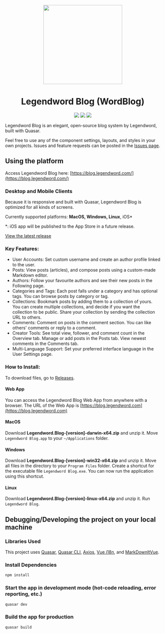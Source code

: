 <p align="center">
  <img width="256" height="256" src="https://raw.githubusercontent.com/legendword/blog/main/public/favicon.ico" />
</p>

<h1 align="center">
  Legendword Blog (WordBlog)
</h1>

<p align="center">
  <img src="https://img.shields.io/github/downloads/legendword/blog/total" />
  <img src="https://img.shields.io/github/commits-since/legendword/blog/latest?include_prereleases" />
  <img src="https://img.shields.io/website?down_color=lightgrey&down_message=offline&up_color=green&up_message=online&url=https%3A%2F%2Fblog.legendword.com" />
</p>


Legendword Blog is an elegant, open-source blog system by Legendword, built with Quasar.

Feel free to use any of the component settings, layouts, and styles in your own projects. Issues and feature requests can be posted in the [Issues page](https://github.com/legendword/blog/issues).

## Using the platform

Access Legendword Blog here: [https://blog.legendword.com/](https://blog.legendword.com/)

### Desktop and Mobile Clients

Because it is responsive and built with Quasar, Legendword Blog is optimized for all kinds of screens.

Currently supported platforms: **MacOS, Windows, Linux**, iOS*

*: iOS app will be published to the App Store in a future release.

[View the latest release](https://github.com/legendword/blog/releases/latest)

### Key Features:
- User Accounts: Set custom username and create an author profile linked to the user.
- Posts: View posts (articles), and compose posts using a custom-made Markdown editor.
- Authors: Follow your favourite authors and see their new posts in the Following page.
- Categories and Tags: Each post falls under a category and has optional tags. You can browse posts by category or tag.
- Collections: Bookmark posts by adding them to a collection of yours. You can create multiple collections, and decide if you want the collection to be public. Share your collection by sending the collection URL to others.
- Comments: Comment on posts in the comment section. You can like others' comments or reply to a comment.
- Creator Tools: See total view, follower, and comment count in the Overview tab. Manage or add posts in the Posts tab. View newest comments in the Comments tab.
- Multi-Language Support: Set your preferred interface language in the User Settings page.

### How to Install:

To download files, go to [Releases](https://github.com/legendword/blog/releases).

#### Web App
You can access the Legendword Blog Web App from anywhere with a browser. The URL of the Web App is [https://blog.legendword.com](https://blog.legendword.com)
#### MacOS
Download **Legendword.Blog-[version]-darwin-x64.zip** and unzip it. Move `Legendword Blog.app` to your `~/Applications` folder.
#### Windows
Download **Legendword.Blog-[version]-win32-x64.zip** and unzip it. Move all files in the directory to your `Program Files` folder. Create a shortcut for the executable file `Legendword Blog.exe`. You can now run the application using this shortcut.
#### Linux
Download **Legendword.Blog-[version]-linux-x64.zip** and unzip it. Run `Legendword Blog`.


## Debugging/Developing the project on your local machine

### Libraries Used

This project uses [Quasar](https://quasar.dev/), [Quasar CLI](https://quasar.dev/quasar-cli/), [Axios](https://github.com/axios/axios), [Vue i18n](https://kazupon.github.io/vue-i18n/), and [MarkDownItVue](https://github.com/ravenq/markdown-it-vue).

### Install Dependencies
```bash
npm install
```

### Start the app in development mode (hot-code reloading, error reporting, etc.)
```bash
quasar dev
```


### Build the app for production
```bash
quasar build
```
